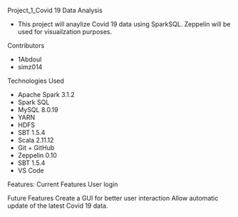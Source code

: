 Project_1_Covid 19 Data Analysis

- This project will anaylize Covid 19 data using SparkSQL. Zeppelin will be used for visuailzation purposes.

Contributors
- 1Abdoul
- simz014


Technologies Used

- Apache Spark 3.1.2
- Spark SQL
- MySQL 8.0.19
- YARN
- HDFS
- SBT 1.5.4
- Scala 2.11.12
- Git + GitHub
- Zeppelin 0.10
- SBT 1.5.4
- VS Code

Features: Current Features
User login


Future Features
Create a GUI for better user interaction
Allow automatic update of the latest Covid 19 data.
